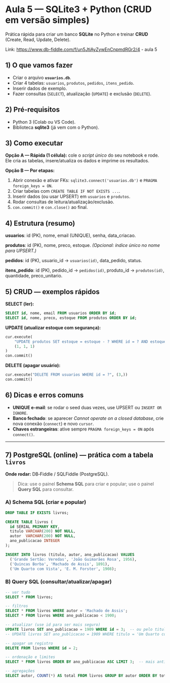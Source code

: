 # Aula 5 — SQLite3 + Python (CRUD em versão simples)

Prática rápida para criar um banco **SQLite** no Python e treinar **CRUD** (Create, Read, Update, Delete).

Link: https://www.db-fiddle.com/f/un5JtiAyZywEnCnpmdRGr2/4 - aula 5

## 1) O que vamos fazer
- Criar o arquivo **`usuarios.db`**.
- Criar 4 tabelas: `usuarios`, `produtos`, `pedidos`, `itens_pedido`.
- Inserir dados de exemplo.
- Fazer consultas (`SELECT`), atualização (`UPDATE`) e exclusão (`DELETE`).

## 2) Pré‑requisitos
- Python 3 (Colab ou VS Code).
- Biblioteca **sqlite3** (já vem com o Python).

## 3) Como executar
**Opção A — Rápida (1 célula):** cole o *script único* do seu notebook e rode. Ele cria as tabelas, insere/atualiza os dados e imprime os resultados.

**Opção B — Por etapas:**
1. Abrir conexão e ativar FKs: `sqlite3.connect('usuarios.db')` e `PRAGMA foreign_keys = ON`.
2. Criar tabelas com `CREATE TABLE IF NOT EXISTS ...`.
3. Inserir dados (ou usar UPSERT) em `usuarios` e `produtos`.
4. Rodar consultas de leitura/atualização/exclusão.
5. `con.commit()` e `con.close()` ao final.

## 4) Estrutura (resumo)
**usuarios**: id (PK), nome, email (UNIQUE), senha, data_criacao.

**produtos**: id (PK), nome, preco, estoque. *(Opcional: índice único no nome para UPSERT.)*

**pedidos**: id (PK), usuario_id → `usuarios(id)`, data_pedido, status.

**itens_pedido**: id (PK), pedido_id → `pedidos(id)`, produto_id → `produtos(id)`, quantidade, preco_unitario.

## 5) CRUD — exemplos rápidos
**SELECT (ler):**
```sql
SELECT id, nome, email FROM usuarios ORDER BY id;
SELECT id, nome, preco, estoque FROM produtos ORDER BY id;
```
**UPDATE (atualizar estoque com segurança):**
```python
cur.execute(
    "UPDATE produtos SET estoque = estoque - ? WHERE id = ? AND estoque >= ?",
    (1, 1, 1)
)
con.commit()
```
**DELETE (apagar usuário):**
```python
cur.execute("DELETE FROM usuarios WHERE id = ?", (3,))
con.commit()
```

## 6) Dicas e erros comuns
- **UNIQUE e-mail**: se rodar o seed duas vezes, use UPSERT ou `INSERT OR IGNORE`.
- **Banco fechado**: se aparecer *Cannot operate on a closed database*, crie nova conexão (`connect`) e novo `cursor`.
- **Chaves estrangeiras**: ative sempre `PRAGMA foreign_keys = ON` após `connect()`.

---

## 7) PostgreSQL (online) — prática com a tabela `livros`
**Onde rodar:** DB‑Fiddle / SQLFiddle (PostgreSQL). 
> Dica: use o painel **Schema SQL** para criar e popular; use o painel **Query SQL** para consultar.

### A) Schema SQL (criar e popular)
```sql
DROP TABLE IF EXISTS livros;

CREATE TABLE livros (
  id SERIAL PRIMARY KEY,
  titulo VARCHAR(200) NOT NULL,
  autor  VARCHAR(200) NOT NULL,
  ano_publicacao INTEGER
);

INSERT INTO livros (titulo, autor, ano_publicacao) VALUES
  ('Grande Sertão: Veredas', 'João Guimarães Rosa', 1956),
  ('Quincas Borba', 'Machado de Assis', 1891),
  ('Um Quarto com Vista', 'E. M. Forster', 1908);
```

### B) Query SQL (consultar/atualizar/apagar)
```sql
-- ver tudo
SELECT * FROM livros;

-- filtros
SELECT * FROM livros WHERE autor = 'Machado de Assis';
SELECT * FROM livros WHERE ano_publicacao < 1900;

-- atualizar (use id para ser mais seguro)
UPDATE livros SET ano_publicacao = 1909 WHERE id = 3;  -- ou pelo titulo
-- UPDATE livros SET ano_publicacao = 1909 WHERE titulo = 'Um Quarto com Vista';

-- apagar um registro
DELETE FROM livros WHERE id = 2;

-- ordenação e limites
SELECT * FROM livros ORDER BY ano_publicacao ASC LIMIT 3;  -- mais antigos

-- agregações
SELECT autor, COUNT(*) AS total FROM livros GROUP BY autor ORDER BY total DESC;
```

